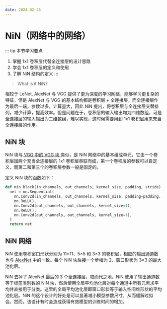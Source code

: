 ```yaml
---
date: 2024-02-25
---
```


# NiN（网络中的网络）

::: tip 本节学习要点

1. 掌握 1x1 卷积层代替全连接层的设计思路
2. 学会 1x1 卷积层的定义和使用
3. 了解 NiN 结构的定义
   :::

> What is it NiN?

相较于 LeNet, AlexNet 与 VGG 提供了更为深度的学习网络，能够学习更复杂的特征，但是 AlexNet 与 VGG 的基本结构都是卷积层 + 全连接层，而全连接层作为最后一端，参数过多，计算量大，因此 NiN 提出，将卷积层与全连接层交替排列，减少计算，提高效率。但是问题在于，卷积层的输入输出均为四维数组，可是全连接层的输入输出为二维数组，难以实现，这时候需要用到 1x1 卷积层用来充当全连接层的作用。

## NiN 块

NiN 块与[ VGG 中的 VGG 块 ](4.4VGG.md#定义-vgg-块函数)类似，是 NiN 网络中的基本组成单元，它由一个卷积层加两个充当全连接层的 1x1 卷积层串联而成，第一个卷积层的参数可以自定义，而第二和第三个的卷积层参数一般是固定的。

定义 NiN 块的函数如下：

```python
def nin_block(in_channels, out_channels, kernel_size, padding, stride):
  net = nn.Sequential(
    nn.Conv2d(in_channels, out_channels, kernel_size, padding=padding, stride=stride),
    nn.ReLU(),
    nn.Conv2d(out_channels, out_channels, kernel_size=1),
    nn.ReLU(),
    nn.Conv2d(out_channels, out_channels, kernel_size=1),
  )
  return net
```

## NiN 网络

NiN 使用卷积窗口形状分别为 11×11、5×5 和 3×3 的卷积层，相应的输出通道数也与 [ AlexNet ](4.3AlexNet.md#网络结构) 中的一致。每个 NiN 块后接一个步幅为 2、窗口形状为 3×3 的最大池化层。

NiN 去掉了 AlexNet 最后的 3 个全连接层，取而代之地，NiN 使用了输出通道数等于标签类别数的 NiN 块，然后使用全局平均池化层对每个通道中所有元素求平均并直接用于分类。这里的全局平均池化层即窗口形状等于输入空间维形状的平均池化层。NiN 的这个设计的好处是可以显著减小模型参数尺寸，从而缓解过拟合。然而，该设计有时会造成获得有效模型的训练时间的增加。

